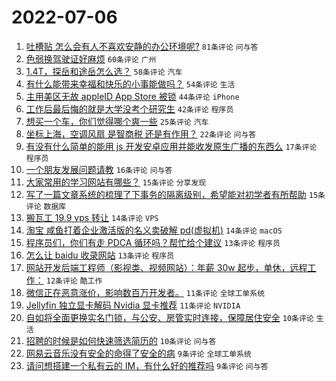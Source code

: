 # 2022-07-06

1. [吐槽贴 怎么会有人不喜欢安静的办公环境呢?](https://www.v2ex.com/t/864343) `81条评论` `问与答`
1. [色弱换驾驶证好麻烦](https://www.v2ex.com/t/864335) `60条评论` `广州`
1. [1.4T，探岳和途岳怎么选？](https://www.v2ex.com/t/864353) `58条评论` `汽车`
1. [有什么能带来幸福和快乐的小事能做吗？](https://www.v2ex.com/t/864346) `54条评论` `生活`
1. [主用美区无故 appleID App Store 被锁](https://www.v2ex.com/t/864387) `44条评论` `iPhone`
1. [工作后最后悔的就是大学没考个研究生](https://www.v2ex.com/t/864373) `42条评论` `程序员`
1. [想买一个车，你们觉得哪个爽一些](https://www.v2ex.com/t/864360) `25条评论` `汽车`
1. [坐标上海，空调风扇 是智商税 还是有作用？](https://www.v2ex.com/t/864355) `22条评论` `问与答`
1. [有没有什么简单的能用 js 开发安卓应用并能收发原生广播的东西么](https://www.v2ex.com/t/864336) `17条评论` `程序员`
1. [一个朋友发展问题请教](https://www.v2ex.com/t/864347) `16条评论` `问与答`
1. [大家常用的学习网站有哪些？](https://www.v2ex.com/t/864378) `15条评论` `分享发现`
1. [写了一篇文章系统的梳理了下事务的隔离级别，希望能对初学者有所帮助](https://www.v2ex.com/t/864377) `15条评论` `数据库`
1. [搬瓦工 19.9 vps 转让](https://www.v2ex.com/t/864380) `14条评论` `VPS`
1. [淘宝 咸鱼打着企业激活版的名义卖破解 pd(虚拟机)](https://www.v2ex.com/t/864340) `14条评论` `macOS`
1. [程序员们，你们有走 PDCA 循环吗？帮忙给个建议](https://www.v2ex.com/t/864371) `13条评论` `程序员`
1. [怎么让 baidu 收录网站](https://www.v2ex.com/t/864352) `13条评论` `程序员`
1. [网站开发后端工程师（影视类、视频网站）：年薪 30w 起步，单休，远程工作：](https://www.v2ex.com/t/864374) `12条评论` `酷工作`
1. [微信正在恶意涨价，影响数百万开发者。](https://www.v2ex.com/t/864400) `11条评论` `全球工单系统`
1. [Jellyfin 独立显卡解码 Nvidia 显卡推荐](https://www.v2ex.com/t/864370) `11条评论` `NVIDIA`
1. [自如将全面更换实名门锁，与公安、房管实时连接，保障居住安全](https://www.v2ex.com/t/864402) `10条评论` `生活`
1. [招聘的时候是如何快速筛选简历的](https://www.v2ex.com/t/864338) `10条评论` `问与答`
1. [网易云音乐没有安全的命得了安全的病](https://www.v2ex.com/t/864401) `9条评论` `全球工单系统`
1. [请问想搭建一个私有云的 IM，有什么好的推荐吗](https://www.v2ex.com/t/864391) `9条评论` `问与答`
